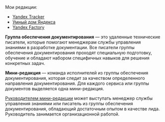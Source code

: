 Мои редакции:

- [Yandex Tracker](#yandex-tracker)
- [Умный дом Яндекса](#smart-home)
- [Yandex Factory](#yandex-factory)

**Группа обеспечения документирования** — это удаленные технические писатели, которые помогают менеджерам службы управления знаниями в разработке документации. Все писатели группы обеспечения документирования проходят специальную подготовку, обучение и обладают набором специфичных навыков для решения конкретных задач.

**Мини-редакция** — команда исполнителей из группы обеспечения документирования, которая следит за качеством определенного направления документирования. Для каждого сервиса или группы документов выделяется одна мини-редакция.

[Руководителем мини-редакции](https://wiki.yandex-team.ru/kpb-writers-lead/ownership/) может выступать менеджер службы управления знаниями или писатель из группы обеспечения документирования, обладающий достаточным опытом в качестве лида. Руководитель занимается организационной работой.
